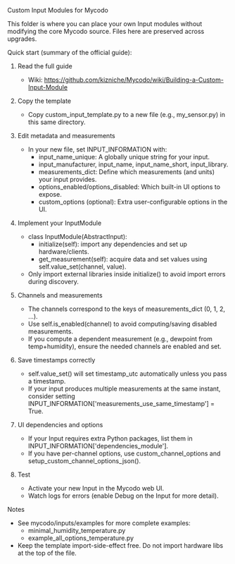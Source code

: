 Custom Input Modules for Mycodo

This folder is where you can place your own Input modules without modifying the core Mycodo source. Files here are preserved across upgrades.

Quick start (summary of the official guide):

1) Read the full guide
   - Wiki: https://github.com/kizniche/Mycodo/wiki/Building-a-Custom-Input-Module

2) Copy the template
   - Copy custom_input_template.py to a new file (e.g., my_sensor.py) in this same directory.

3) Edit metadata and measurements
   - In your new file, set INPUT_INFORMATION with:
     - input_name_unique: A globally unique string for your input.
     - input_manufacturer, input_name, input_name_short, input_library.
     - measurements_dict: Define which measurements (and units) your input provides.
     - options_enabled/options_disabled: Which built-in UI options to expose.
     - custom_options (optional): Extra user-configurable options in the UI.

4) Implement your InputModule
   - class InputModule(AbstractInput):
     - initialize(self): import any dependencies and set up hardware/clients.
     - get_measurement(self): acquire data and set values using self.value_set(channel, value).
   - Only import external libraries inside initialize() to avoid import errors during discovery.

5) Channels and measurements
   - The channels correspond to the keys of measurements_dict (0, 1, 2, ...).
   - Use self.is_enabled(channel) to avoid computing/saving disabled measurements.
   - If you compute a dependent measurement (e.g., dewpoint from temp+humidity), ensure the needed channels are enabled and set.

6) Save timestamps correctly
   - self.value_set() will set timestamp_utc automatically unless you pass a timestamp.
   - If your input produces multiple measurements at the same instant, consider setting
     INPUT_INFORMATION['measurements_use_same_timestamp'] = True.

7) UI dependencies and options
   - If your Input requires extra Python packages, list them in INPUT_INFORMATION['dependencies_module'].
   - If you have per-channel options, use custom_channel_options and setup_custom_channel_options_json().

8) Test
   - Activate your new Input in the Mycodo web UI.
   - Watch logs for errors (enable Debug on the Input for more detail).

Notes
- See mycodo/inputs/examples for more complete examples:
  - minimal_humidity_temperature.py
  - example_all_options_temperature.py
- Keep the template import-side-effect free. Do not import hardware libs at the top of the file.
